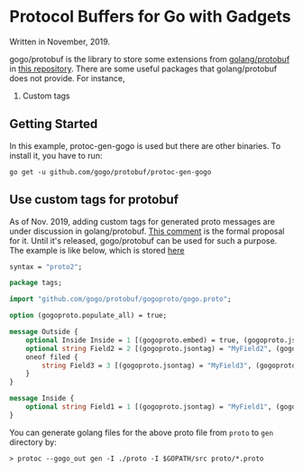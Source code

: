 # Protocol Buffers for Go with Gadgets
Written in November, 2019.

gogo/protobuf is the library to store some extensions from [golang/protobuf](https://github.com/golang/protobuf) in [this repository](https://github.com/gogo/protobuf).
There are some useful packages that golang/protobuf does not provide.
For instance,

1. Custom tags

## Getting Started
In this example, protoc-gen-gogo is used but there are other binaries.
To install it, you have to run:
```
go get -u github.com/gogo/protobuf/protoc-gen-gogo
```

## Use custom tags for protobuf

As of Nov. 2019, adding custom tags for generated proto messages are under discussion in golang/protobuf.
[This comment](https://github.com/golang/protobuf/issues/52#issuecomment-372462620) is the formal proposal for it.
Until it's released, gogo/protobuf can be used for such a purpose.
The example is like below, which is stored [here](https://github.com/gogo/protobuf/blob/3f2ed6d/test/tags/tags.proto)

```protobuf
syntax = "proto2";

package tags;

import "github.com/gogo/protobuf/gogoproto/gogo.proto";

option (gogoproto.populate_all) = true;

message Outside {
	optional Inside Inside = 1 [(gogoproto.embed) = true, (gogoproto.jsontag) = ""];
	optional string Field2 = 2 [(gogoproto.jsontag) = "MyField2", (gogoproto.moretags) = "xml:\",comment\""];
	oneof filed {
		string Field3 = 3 [(gogoproto.jsontag) = "MyField3", (gogoproto.moretags) = "xml:\",comment\""];
	}
}

message Inside {
	optional string Field1 = 1 [(gogoproto.jsontag) = "MyField1", (gogoproto.moretags) = "xml:\",chardata\""];
}
```

You can generate golang files for the above proto file from `proto` to `gen` directory by:

```
> protoc --gogo_out gen -I ./proto -I $GOPATH/src proto/*.proto
```

